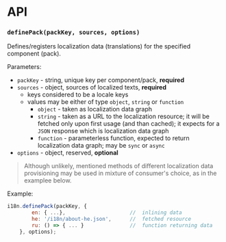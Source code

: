 # API

### `definePack(packKey, sources, options)`
Defines/registers localization data (translations) for the specified component (pack).

Parameters:
* `packKey` - string, unique key per component/pack, __required__
* `sources` - object, sources of localized texts, __required__
    * keys considered to be a locale keys
    * values may be either of type `object`, `string` or `function`
		* `object` - taken as localization data graph
		* `string` - taken as a URL to the localization resource; it will be fetched only upon first usage (and than cached); it expects for a `JSON` response which is localization data graph
		* `function` - parameterless function, expected to return localization data graph; may be `sync` or `async`
* `options` - object, reserved, __optional__

> Although unlikely, mentioned methods of different localization data provisioning may be used in mixture of consumer's choice, as in the examplee below.

Example:
```javascript
i18n.definePack(packKey, {
		en: { ...},                     //  inlining data
		he: '/i18n/about-he.json',      //  fetched resource
		ru: () => { ... }               //  function returning data
	}, options);
```